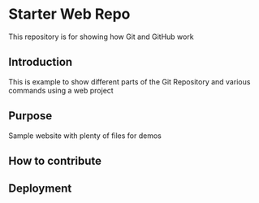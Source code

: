 # Starter Web Repo

This repository is for showing how Git and GitHub work

## Introduction
This is example to show different parts of the Git Repository and various commands using a web project
## Purpose

Sample website with plenty of files for demos
## How to contribute
## Deployment